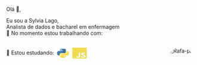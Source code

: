 
Olá 👋, 

Eu sou a Sylvia Lago, <br>
Analista de dados e bacharel em enfermagem <br>
🔭 No momento estou trabalhando com: <br>
<div style="display: inline_block"><br>
🌱 Estou estudando:
  <img align="center" alt="Rafa-Python" height="30" width="40" src="https://raw.githubusercontent.com/devicons/devicon/master/icons/python/python-original.svg">
  <img align="center" alt="Rafa-Js" height="30" width="40" src="https://raw.githubusercontent.com/devicons/devicon/master/icons/javascript/javascript-plain.svg">
   <img align="right" alt="Rafa-pic" height="150" style="border-radius:50px;"   src="https://media.discordapp.net/attachments/639956127056134178/890373478988013628/Publicacoes_Instagram_1_1.png?width=676&height=676"> 
</div>
